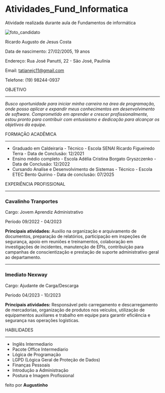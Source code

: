 # Atividades_Fund_Informatica
Atividade realizada durante aula de Fundamentos de informática

![foto_candidato](Aspose.Words.abb90f48-8581-47e8-bce6-ef696f78157f.001.png) 

Ricardo Augusto de Jesus Costa

Data de nascimento: 27/02/2005, 19 anos

Endereço: Rua José Panutti, 22 - São José, Paulínia

Email: tatianejc11@gmail.com

Telefone: (19) 98244-0937

OBJETIVO

-----
*Busco oportunidade para iniciar minha carreira na área de programação, onde posso aplicar e expandir meus conhecimentos em desenvolvimento de software. Comprometido em aprender e crescer profissionalmente, estou pronto para contribuir com entusiasmo e dedicação para alcançar os objetivos da equipe.*

FORMAÇÃO ACADÊMICA

-----
- Graduado em Caldeiraria - Técnico - Escola SENAI Ricardo Figueiredo Terra - Data de Conclusão: 12/2021
- Ensino médio completo - Escola Adélia Cristina Borgato Gryszczenko - Data de Conclusão: 12/2022
- Cursando Analíse e Desenvolvimento de Sistemas - Técnico - Escola ETEC Bento Quirino - Data de conclusão: 07/2025

EXPERIÊNCIA PROFISSIONAL

-----
### **Cavalinho Tranportes**
Cargo: Jovem Aprendiz Administrativo

Período 09/2022 - 04/2023

**Principais atividades:** Auxilio na organização e arquivamento de documentos, preparação de relatórios, participação em inspeções de segurança, apoio em reuniões e treinamentos, colaboração em investigações de incidentes, manutenção de EPIs, contribuição para campanhas de conscientização e prestação de suporte administrativo geral ao departamento.

-----
### **Imediato Nexway**
Cargo: Ajudante de Carga/Descarga

Período 04/2023 - 10/2023

**Principais atividades:** Responsável pelo carregamento e descarregamento de mercadorias, organização de produtos nos veículos, utilização de equipamentos auxiliares e trabalho em equipe para garantir eficiência e segurança nas operações logísticas.

HABILIDADES

-----
- Inglês Intermediario
- Pacote Office Intermediario
- Lógica de Programação
- LGPD (Lógica Geral de Proteção de Dados)
- Finanças Pessoais
- Introdução a Administração
- Postura e Imagem Profissional

feito por **Augustinho**